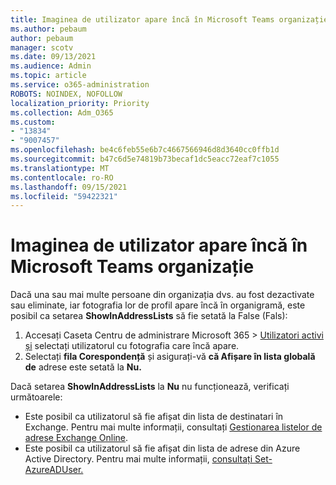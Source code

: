 ```yaml
---
title: Imaginea de utilizator apare încă în Microsoft Teams organizație
ms.author: pebaum
author: pebaum
manager: scotv
ms.date: 09/13/2021
ms.audience: Admin
ms.topic: article
ms.service: o365-administration
ROBOTS: NOINDEX, NOFOLLOW
localization_priority: Priority
ms.collection: Adm_O365
ms.custom:
- "13834"
- "9007457"
ms.openlocfilehash: be4c6feb55e6b7c4667566946d8d3640cc0ffb1d
ms.sourcegitcommit: b47c6d5e74819b73becaf1dc5eacc72eaf7c1055
ms.translationtype: MT
ms.contentlocale: ro-RO
ms.lasthandoff: 09/15/2021
ms.locfileid: "59422321"
---
```

# <a name="user-picture-still-appears-in-the-microsoft-teams-organization-chart"></a>Imaginea de utilizator apare încă în Microsoft Teams organizație

Dacă una sau mai multe persoane din organizația dvs. au fost dezactivate sau eliminate, iar fotografia lor de profil apare încă în organigramă, este posibil ca setarea **ShowInAddressLists** să fie setată la False (Fals): 

1. Accesați Caseta Centru de administrare Microsoft 365 > [Utilizatori activi și](https://admin.microsoft.com/Adminportal/Home?source=applauncher#/users) selectați utilizatorul cu fotografia care încă apare. 
1. Selectați **fila Corespondență** și asigurați-vă **că Afișare în lista globală de** adrese este setată la **Nu.**

Dacă setarea **ShowInAddressLists** la **Nu** nu funcționează, verificați următoarele: 

- Este posibil ca utilizatorul să fie afișat din lista de destinatari în Exchange. Pentru mai multe informații, consultați [Gestionarea listelor de adrese Exchange Online](https://docs.microsoft.com/exchange/address-books/address-lists/manage-address-lists#use-the-eac-to-hide-recipients-from-address-lists). 
- Este posibil ca utilizatorul să fie afișat din lista de adrese din Azure Active Directory. Pentru mai multe informații, [consultați Set-AzureADUser.](https://docs.microsoft.com/powershell/module/azuread/set-azureaduser?view=azureadps-2.0) 